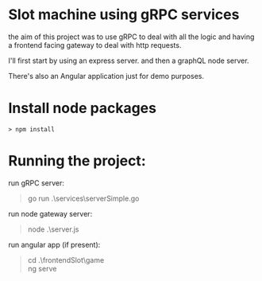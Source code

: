 # Slot machine using gRPC services

the aim of this project was to use gRPC to deal with all the logic and having a frontend facing gateway to deal with http requests.

I'll first start by using an express server. and then a graphQL node server.

There's also an Angular application just for demo purposes.
# Install node packages

    > npm install 

# Running the project:
run gRPC server:
 > go run .\services\serverSimple.go 

run node gateway server:

 > node .\server.js 

run angular app (if present):
 > cd .\frontendSlot\game\
 > ng serve



